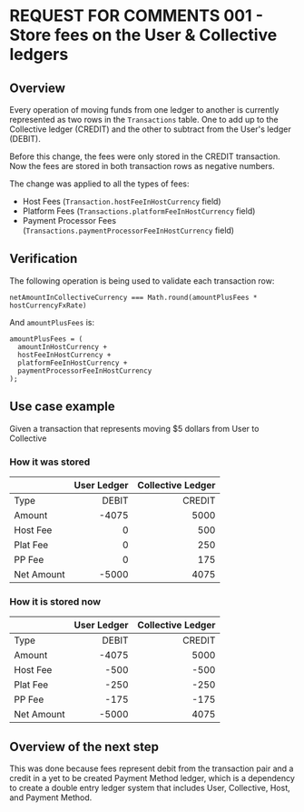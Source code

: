 # REQUEST FOR COMMENTS 001 - Store fees on the User & Collective ledgers

## Overview

Every operation of moving funds from one ledger to another is
currently represented as two rows in the `Transactions` table. One to
add up to the Collective ledger (CREDIT) and the other to subtract
from the User's ledger (DEBIT).

Before this change, the fees were only stored in the CREDIT
transaction. Now the fees are stored in both transaction rows as
negative numbers.

The change was applied to all the types of fees:

 * Host Fees (`Transaction.hostFeeInHostCurrency` field)
 * Platform Fees (`Transactions.platformFeeInHostCurrency` field)
 * Payment Processor Fees
   (`Transactions.paymentProcessorFeeInHostCurrency` field)

## Verification

The following operation is being used to validate each transaction
row:

```
netAmountInCollectiveCurrency === Math.round(amountPlusFees * hostCurrencyFxRate)
```

And `amountPlusFees` is:

```
amountPlusFees = (
  amountInHostCurrency +
  hostFeeInHostCurrency +
  platformFeeInHostCurrency +
  paymentProcessorFeeInHostCurrency
);
```

## Use case example

Given a transaction that represents moving $5 dollars from User to
Collective

### How it was stored
|            | User Ledger | Collective Ledger |
|------------|------------:|------------------:|
| Type       |       DEBIT |            CREDIT |
| Amount     |       -4075 |              5000 |
| Host Fee   |           0 |               500 |
| Plat Fee   |           0 |               250 |
| PP Fee     |           0 |               175 |
| Net Amount |       -5000 |              4075 |

### How it is stored now

|            | User Ledger | Collective Ledger |
|------------|------------:|------------------:|
| Type       |       DEBIT |            CREDIT |
| Amount     |       -4075 |              5000 |
| Host Fee   |        -500 |              -500 |
| Plat Fee   |        -250 |              -250 |
| PP Fee     |        -175 |              -175 |
| Net Amount |       -5000 |              4075 |

## Overview of the next step

This was done because fees represent debit from the transaction pair
and a credit in a yet to be created Payment Method ledger, which is a
dependency to create a double entry ledger system that includes User,
Collective, Host, and Payment Method.
